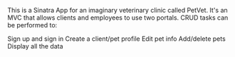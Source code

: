 This is a Sinatra App for an imaginary veterinary clinic called PetVet. It's an MVC that allows clients and employees to use two portals. CRUD tasks can be performed to:

Sign up and sign in
Create a client/pet profile
Edit pet info
Add/delete pets
Display all the data
